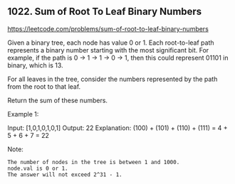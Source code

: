## 1022. Sum of Root To Leaf Binary Numbers

https://leetcode.com/problems/sum-of-root-to-leaf-binary-numbers

Given a binary tree, each node has value 0 or 1. Each root-to-leaf path represents a binary number starting with the most significant bit. For example, if the path is 0 -> 1 -> 1 -> 0 -> 1, then this could represent 01101 in binary, which is 13.

For all leaves in the tree, consider the numbers represented by the path from the root to that leaf.

Return the sum of these numbers.

Example 1:

Input: [1,0,1,0,1,0,1]
Output: 22
Explanation: (100) + (101) + (110) + (111) = 4 + 5 + 6 + 7 = 22

Note:

    The number of nodes in the tree is between 1 and 1000.
    node.val is 0 or 1.
    The answer will not exceed 2^31 - 1.
